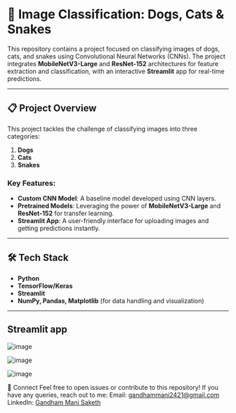 
# 🐾 Image Classification: Dogs, Cats & Snakes  

This repository contains a project focused on classifying images of dogs, cats, and snakes using Convolutional Neural Networks (CNNs). The project integrates **MobileNetV3-Large** and **ResNet-152** architectures for feature extraction and classification, with an interactive **Streamlit** app for real-time predictions.  

---

## 📋 Project Overview  

This project tackles the challenge of classifying images into three categories:  
1. **Dogs**  
2. **Cats**  
3. **Snakes**  

### Key Features:  
- **Custom CNN Model**: A baseline model developed using CNN layers.  
- **Pretrained Models**: Leveraging the power of **MobileNetV3-Large** and **ResNet-152** for transfer learning.  
- **Streamlit App**: A user-friendly interface for uploading images and getting predictions instantly.  

---

## 🛠️ Tech Stack  

- **Python**  
- **TensorFlow/Keras**   
- **Streamlit**  
- **NumPy, Pandas, Matplotlib** (for data handling and visualization)  

---

## Streamlit app 
![image](https://github.com/user-attachments/assets/ac27a067-6d37-4668-9476-a495fb8c107c)


![image](https://github.com/user-attachments/assets/5a5b1697-066a-4930-b939-ed28335450d1)

![image](https://github.com/user-attachments/assets/954bb0bf-eb8a-495f-8f92-f34dc70364d0)


🌟 Connect
Feel free to open issues or contribute to this repository! If you have any queries, reach out to me:
Email: gandhammani2421@gmail.com
LinkedIn: [Gandham Mani Saketh](https://www.linkedin.com/in/gandhammanisaketh2421/)


